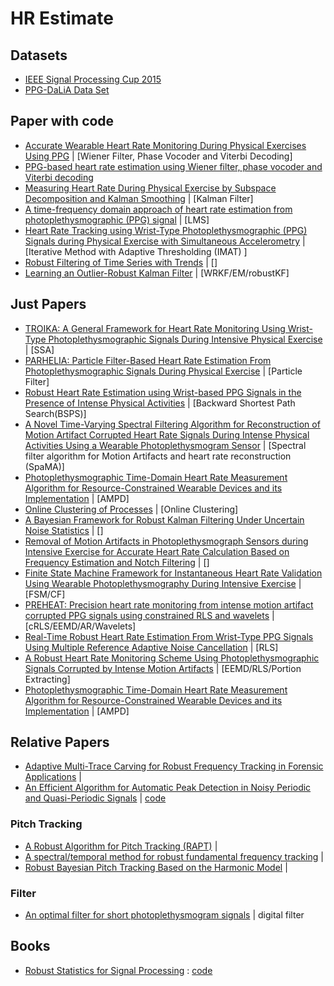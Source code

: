 # HR Estimate



## Datasets

- [IEEE Signal Processing Cup 2015](https://sites.google.com/site/researchbyzhang/ieeespcup2015)
- [PPG-DaLiA Data Set](https://archive.ics.uci.edu/ml/datasets/PPG-DaLiA)

## Paper with code
- [Accurate Wearable Heart Rate Monitoring During Physical Exercises Using PPG](https://github.com/andtem2000/PPG) | [Wiener Filter, Phase Vocoder and Viterbi Decoding]
- [PPG-based heart rate estimation using Wiener filter, phase vocoder and Viterbi decoding](https://ieeexplore.ieee.org/document/7952309)
- [Measuring Heart Rate During Physical Exercise by Subspace Decomposition and Kalman Smoothing](https://github.com/AlessandraGalli/PPG) |  [Kalman Filter]
- [A time-frequency domain approach of heart rate estimation from photoplethysmographic (PPG) signal](https://github.com/tariqul-islam/Photoplethysmographic-Signals) | [LMS]
- [Heart Rate Tracking using Wrist-Type Photoplethysmographic (PPG) Signals during Physical Exercise with Simultaneous Accelerometry](http://ee.sharif.edu/~imat/) | [Iterative Method with Adaptive Thresholding (IMAT) ]
- [Robust Filtering of Time Series with Trends](https://cran.r-project.org/web/packages/robfilter/) | []
- [Learning an Outlier-Robust Kalman Filter](http://jting.net/) | [WRKF/EM/robustKF]

## Just Papers
- [TROIKA: A General Framework for Heart Rate Monitoring Using Wrist-Type Photoplethysmographic Signals During Intensive Physical Exercise]() | [SSA]
- [PARHELIA: Particle Filter-Based Heart Rate Estimation From Photoplethysmographic Signals During Physical Exercise](https://pubmed.ncbi.nlm.nih.gov/28459679/) | [Particle Filter]
- [Robust Heart Rate Estimation using Wrist-based PPG Signals in the Presence of Intense Physical Activities]() | [Backward Shortest Path Search(BSPS)]
- [A Novel Time-Varying Spectral Filtering Algorithm for Reconstruction of Motion Artifact Corrupted Heart Rate Signals During Intense Physical Activities Using a Wearable Photoplethysmogram Sensor]() | [Spectral filter algorithm for Motion Artifacts and heart rate reconstruction (SpaMA)]
- [Photoplethysmographic Time-Domain Heart Rate Measurement Algorithm for Resource-Constrained Wearable Devices and its Implementation]() | [AMPD]
- [Online Clustering of Processes](http://www.lancs.ac.uk/~khaleghi/) | [Online Clustering]
- [A Bayesian Framework for Robust Kalman Filtering Under Uncertain Noise Statistics](https://profiles.stanford.edu/roozbeh-dehghannasiri) | []
- [Removal of Motion Artifacts in Photoplethysmograph Sensors during Intensive Exercise for Accurate Heart Rate Calculation Based on Frequency Estimation and Notch Filtering](https://www.mdpi.com/1424-8220/19/15/3312) | []
- [Finite State Machine Framework for Instantaneous Heart Rate Validation Using Wearable Photoplethysmography During Intensive Exercise](https://pubmed.ncbi.nlm.nih.gov/30235152/) | [FSM/CF]
- [PREHEAT: Precision heart rate monitoring from intense motion artifact corrupted PPG signals using constrained RLS and wavelets](https://www.researchgate.net/publication/318299477_PREHEAT_Precision_heart_rate_monitoring_from_intense_motion_artifact_corrupted_PPG_signals_using_constrained_RLS_and_wavelets) | [cRLS/EEMD/AR/Wavelets]
- [Real-Time Robust Heart Rate Estimation From Wrist-Type PPG Signals Using Multiple Reference Adaptive Noise Cancellation](https://ieeexplore.ieee.org/document/7755741) | [RLS]
- [A Robust Heart Rate Monitoring Scheme Using Photoplethysmographic Signals Corrupted by Intense Motion Artifacts](https://ieeexplore.ieee.org/document/7185350) | [EEMD/RLS/Portion Extracting]
- [Photoplethysmographic Time-Domain Heart Rate Measurement Algorithm for Resource-Constrained Wearable Devices and its Implementation](https://www.ncbi.nlm.nih.gov/pmc/articles/PMC7146569/) | [AMPD]
## Relative Papers
- [Adaptive Multi-Trace Carving for Robust Frequency Tracking in Forensic Applications](https://arxiv.org/pdf/2005.06686) | 
- [An Efficient Algorithm for Automatic Peak Detection in Noisy Periodic and Quasi-Periodic Signals](https://www.mdpi.com/1999-4893/5/4/588) | [code](https://github.com/xmhbbovru/ampd)
### Pitch Tracking
- [A Robust Algorithm for Pitch Tracking (RAPT)](https://www.ee.columbia.edu/~dpwe/papers/Talkin95-rapt.pdf) | 
- [A spectral/temporal method for robust fundamental frequency tracking](http://bingweb.binghamton.edu/~hhu1/paper/JASA2008Hu.pdf) |
- [Robust Bayesian Pitch Tracking Based on the Harmonic Model](https://vbn.aau.dk/en/publications/robust-bayesian-pitch-tracking-based-on-the-harmonic-model) | 
### Filter
- [An optimal filter for short photoplethysmogram signals](https://www.nature.com/articles/sdata201876) | digital filter


## Books
- [Robust Statistics for Signal Processing](https://www.amazon.cn/dp/B07GNLS6D5) : [code](https://github.com/RobustSP/toolbox)
